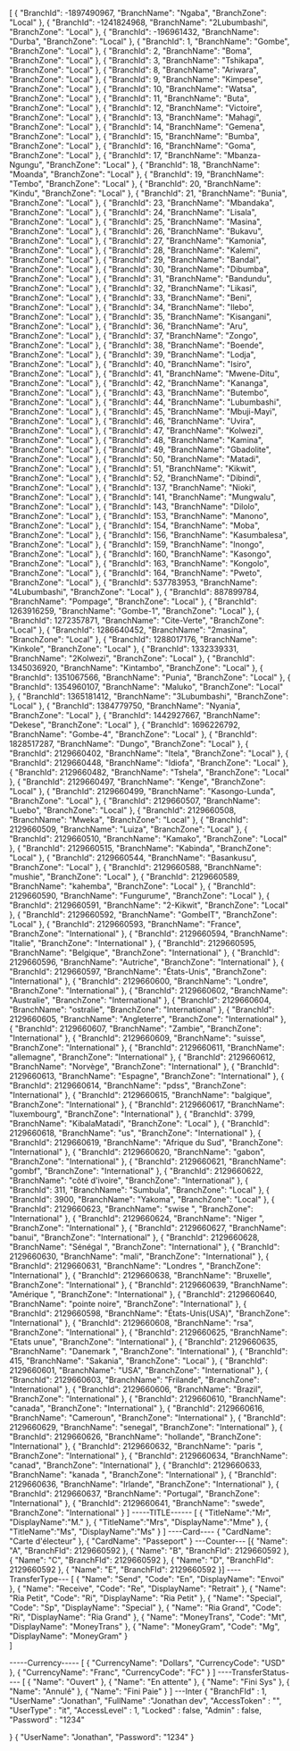 [
  {
      "BranchId": -1897490967,
      "BranchName": "Ngaba",
      "BranchZone": "Local"
    },
    {
      "BranchId": -1241824968,
      "BranchName": "2Lubumbashi",
      "BranchZone": "Local"
    },
    {
      "BranchId": -196961432,
      "BranchName": "Durba",
      "BranchZone": "Local"
    },
    {
      "BranchId": 1,
      "BranchName": "Gombe",
      "BranchZone": "Local"
    },
    {
      "BranchId": 2,
      "BranchName": "Boma",
      "BranchZone": "Local"
    },
    {
      "BranchId": 3,
      "BranchName": "Tshikapa",
      "BranchZone": "Local"
    },
    {
      "BranchId": 8,
      "BranchName": "Ariwara",
      "BranchZone": "Local"
    },
    {
      "BranchId": 9,
      "BranchName": "Kimpese",
      "BranchZone": "Local"
    },
    {
      "BranchId": 10,
      "BranchName": "Watsa",
      "BranchZone": "Local"
    },
    {
      "BranchId": 11,
      "BranchName": "Buta",
      "BranchZone": "Local"
    },
    {
      "BranchId": 12,
      "BranchName": "Victoire",
      "BranchZone": "Local"
    },
    {
      "BranchId": 13,
      "BranchName": "Mahagi",
      "BranchZone": "Local"
    },
    {
      "BranchId": 14,
      "BranchName": "Gemena",
      "BranchZone": "Local"
    },
    {
      "BranchId": 15,
      "BranchName": "Bumba",
      "BranchZone": "Local"
    },
    {
      "BranchId": 16,
      "BranchName": "Goma",
      "BranchZone": "Local"
    },
    {
      "BranchId": 17,
      "BranchName": "Mbanza-Ngungu",
      "BranchZone": "Local"
    },
    {
      "BranchId": 18,
      "BranchName": "Moanda",
      "BranchZone": "Local"
    },
    {
      "BranchId": 19,
      "BranchName": "Tembo",
      "BranchZone": "Local"
    },
    {
      "BranchId": 20,
      "BranchName": "Kindu",
      "BranchZone": "Local"
    },
    {
      "BranchId": 21,
      "BranchName": "Bunia",
      "BranchZone": "Local"
    },
    {
      "BranchId": 23,
      "BranchName": "Mbandaka",
      "BranchZone": "Local"
    },
    {
      "BranchId": 24,
      "BranchName": "Lisala",
      "BranchZone": "Local"
    },
    {
      "BranchId": 25,
      "BranchName": "Masina",
      "BranchZone": "Local"
    },
    {
      "BranchId": 26,
      "BranchName": "Bukavu",
      "BranchZone": "Local"
    },
    {
      "BranchId": 27,
      "BranchName": "Kamonia",
      "BranchZone": "Local"
    },
    {
      "BranchId": 28,
      "BranchName": "Kalemi",
      "BranchZone": "Local"
    },
    {
      "BranchId": 29,
      "BranchName": "Bandal",
      "BranchZone": "Local"
    },
    {
      "BranchId": 30,
      "BranchName": "Dibumba",
      "BranchZone": "Local"
    },
    {
      "BranchId": 31,
      "BranchName": "Bandundu",
      "BranchZone": "Local"
    },
    {
      "BranchId": 32,
      "BranchName": "Likasi",
      "BranchZone": "Local"
    },
    {
      "BranchId": 33,
      "BranchName": "Beni",
      "BranchZone": "Local"
    },
    {
      "BranchId": 34,
      "BranchName": "Ilebo",
      "BranchZone": "Local"
    },
    {
      "BranchId": 35,
      "BranchName": "Kisangani",
      "BranchZone": "Local"
    },
    {
      "BranchId": 36,
      "BranchName": "Aru",
      "BranchZone": "Local"
    },
    {
      "BranchId": 37,
      "BranchName": "Zongo",
      "BranchZone": "Local"
    },
    {
      "BranchId": 38,
      "BranchName": "Boende",
      "BranchZone": "Local"
    },
    {
      "BranchId": 39,
      "BranchName": "Lodja",
      "BranchZone": "Local"
    },
    {
      "BranchId": 40,
      "BranchName": "Isiro",
      "BranchZone": "Local"
    },
    {
      "BranchId": 41,
      "BranchName": "Mwene-Ditu",
      "BranchZone": "Local"
    },
    {
      "BranchId": 42,
      "BranchName": "Kananga",
      "BranchZone": "Local"
    },
    {
      "BranchId": 43,
      "BranchName": "Butembo",
      "BranchZone": "Local"
    },
    {
      "BranchId": 44,
      "BranchName": "Lubumbashi",
      "BranchZone": "Local"
    },
    {
      "BranchId": 45,
      "BranchName": "Mbuji-Mayi",
      "BranchZone": "Local"
    },
    {
      "BranchId": 46,
      "BranchName": "Uvira",
      "BranchZone": "Local"
    },
    {
      "BranchId": 47,
      "BranchName": "Kolwezi",
      "BranchZone": "Local"
    },
    {
      "BranchId": 48,
      "BranchName": "Kamina",
      "BranchZone": "Local"
    },
    {
      "BranchId": 49,
      "BranchName": "Gbadolite",
      "BranchZone": "Local"
    },
    {
      "BranchId": 50,
      "BranchName": "Matadi",
      "BranchZone": "Local"
    },
    {
      "BranchId": 51,
      "BranchName": "Kikwit",
      "BranchZone": "Local"
    },
    {
      "BranchId": 52,
      "BranchName": "Dibindi",
      "BranchZone": "Local"
    },
    {
      "BranchId": 137,
      "BranchName": "Nioki",
      "BranchZone": "Local"
    },
    {
      "BranchId": 141,
      "BranchName": "Mungwalu",
      "BranchZone": "Local"
    },
    {
      "BranchId": 143,
      "BranchName": "Dilolo",
      "BranchZone": "Local"
    },
    {
      "BranchId": 153,
      "BranchName": "Manono",
      "BranchZone": "Local"
    },
    {
      "BranchId": 154,
      "BranchName": "Moba",
      "BranchZone": "Local"
    },
    {
      "BranchId": 156,
      "BranchName": "Kasumbalesa",
      "BranchZone": "Local"
    },
    {
      "BranchId": 159,
      "BranchName": "Inongo",
      "BranchZone": "Local"
    },
    {
      "BranchId": 160,
      "BranchName": "Kasongo",
      "BranchZone": "Local"
    },
    {
      "BranchId": 163,
      "BranchName": "Kongolo",
      "BranchZone": "Local"
    },
    {
      "BranchId": 164,
      "BranchName": "Pweto",
      "BranchZone": "Local"
    },
    {
      "BranchId": 537783953,
      "BranchName": "4Lubumbashi",
      "BranchZone": "Local"
    },
    {
      "BranchId": 887899784,
      "BranchName": "Pompage",
      "BranchZone": "Local"
    },
    {
      "BranchId": 1263916259,
      "BranchName": "Gombe-1",
      "BranchZone": "Local"
    },
    {
      "BranchId": 1272357871,
      "BranchName": "Cite-Verte",
      "BranchZone": "Local"
    },
    {
      "BranchId": 1286640452,
      "BranchName": "2masina",
      "BranchZone": "Local"
    },
    {
      "BranchId": 1288017176,
      "BranchName": "Kinkole",
      "BranchZone": "Local"
    },
    {
      "BranchId": 1332339331,
      "BranchName": "2Kolwezi",
      "BranchZone": "Local"
    },
    {
      "BranchId": 1345036920,
      "BranchName": "Kintambo",
      "BranchZone": "Local"
    },
    {
      "BranchId": 1351067566,
      "BranchName": "Punia",
      "BranchZone": "Local"
    },
    {
      "BranchId": 1354960107,
      "BranchName": "Maluko",
      "BranchZone": "Local"
    },
    {
      "BranchId": 1365181412,
      "BranchName": "3Lubumbashi",
      "BranchZone": "Local"
    },
    {
      "BranchId": 1384779750,
      "BranchName": "Nyania",
      "BranchZone": "Local"
    },
    {
      "BranchId": 1442927667,
      "BranchName": "Dekese",
      "BranchZone": "Local"
    },
    {
      "BranchId": 1696226792,
      "BranchName": "Gombe-4",
      "BranchZone": "Local"
    },
    {
      "BranchId": 1828517287,
      "BranchName": "Dungo",
      "BranchZone": "Local"
    },
    {
      "BranchId": 2129660402,
      "BranchName": "Itela",
      "BranchZone": "Local"
    },
    {
      "BranchId": 2129660448,
      "BranchName": "Idiofa",
      "BranchZone": "Local"
    },
    {
      "BranchId": 2129660482,
      "BranchName": "Tshela",
      "BranchZone": "Local"
    },
    {
      "BranchId": 2129660497,
      "BranchName": "Kenge",
      "BranchZone": "Local"
    },
    {
      "BranchId": 2129660499,
      "BranchName": "Kasongo-Lunda",
      "BranchZone": "Local"
    },
    {
      "BranchId": 2129660507,
      "BranchName": "Luebo",
      "BranchZone": "Local"
    },
    {
      "BranchId": 2129660508,
      "BranchName": "Mweka",
      "BranchZone": "Local"
    },
    {
      "BranchId": 2129660509,
      "BranchName": "Luiza",
      "BranchZone": "Local"
    },
    {
      "BranchId": 2129660510,
      "BranchName": "Kamako",
      "BranchZone": "Local"
    },
    {
      "BranchId": 2129660515,
      "BranchName": "Kabinda",
      "BranchZone": "Local"
    },
    {
      "BranchId": 2129660544,
      "BranchName": "Basankusu",
      "BranchZone": "Local"
    },
    {
      "BranchId": 2129660588,
      "BranchName": "mushie",
      "BranchZone": "Local"
    },
    {
      "BranchId": 2129660589,
      "BranchName": "kahemba",
      "BranchZone": "Local"
    },
    {
      "BranchId": 2129660590,
      "BranchName": "Fungurume",
      "BranchZone": "Local"
    },
    {
      "BranchId": 2129660591,
      "BranchName": "2-Kikwit",
      "BranchZone": "Local"
    },
    {
      "BranchId": 2129660592,
      "BranchName": "GombeIT",
      "BranchZone": "Local"
    },
    {
      "BranchId": 2129660593,
      "BranchName": "France",
      "BranchZone": "International"
    },
    {
      "BranchId": 2129660594,
      "BranchName": "Italie",
      "BranchZone": "International"
    },
    {
      "BranchId": 2129660595,
      "BranchName": "Belgique",
      "BranchZone": "International"
    },
    {
      "BranchId": 2129660596,
      "BranchName": "Autriche",
      "BranchZone": "International"
    },
    {
      "BranchId": 2129660597,
      "BranchName": "États-Unis",
      "BranchZone": "International"
    },
    {
      "BranchId": 2129660600,
      "BranchName": "Londre",
      "BranchZone": "International"
    },
    {
      "BranchId": 2129660602,
      "BranchName": "Australie",
      "BranchZone": "International"
    },
    {
      "BranchId": 2129660604,
      "BranchName": "ostralie",
      "BranchZone": "International"
    },
    {
      "BranchId": 2129660605,
      "BranchName": "Angleterre",
      "BranchZone": "International"
    },
    {
      "BranchId": 2129660607,
      "BranchName": "Zambie",
      "BranchZone": "International"
    },
    {
      "BranchId": 2129660609,
      "BranchName": "suisse",
      "BranchZone": "International"
    },
    {
      "BranchId": 2129660611,
      "BranchName": "allemagne",
      "BranchZone": "International"
    },
    {
      "BranchId": 2129660612,
      "BranchName": "Norvège",
      "BranchZone": "International"
    },
    {
      "BranchId": 2129660613,
      "BranchName": "Espagne",
      "BranchZone": "International"
    },
    {
      "BranchId": 2129660614,
      "BranchName": "pdss",
      "BranchZone": "International"
    },
    {
      "BranchId": 2129660615,
      "BranchName": "balgique",
      "BranchZone": "International"
    },
    {
      "BranchId": 2129660617,
      "BranchName": "luxembourg",
      "BranchZone": "International"
    },
    {
      "BranchId": 3799,
      "BranchName": "KibalaMatadi",
      "BranchZone": "Local"
    },
    {
      "BranchId": 2129660618,
      "BranchName": "us",
      "BranchZone": "International"
    },
    {
      "BranchId": 2129660619,
      "BranchName": "Afrique du Sud",
      "BranchZone": "International"
    },
    {
      "BranchId": 2129660620,
      "BranchName": "gabon",
      "BranchZone": "International"
    },
    {
      "BranchId": 2129660621,
      "BranchName": "gombf",
      "BranchZone": "International"
    },
    {
      "BranchId": 2129660622,
      "BranchName": "côté d'ivoire",
      "BranchZone": "International"
    },
    {
      "BranchId": 311,
      "BranchName": "Sumbula",
      "BranchZone": "Local"
    },
    {
      "BranchId": 3900,
      "BranchName": "Yakoma",
      "BranchZone": "Local"
    },
    {
      "BranchId": 2129660623,
      "BranchName": "swise ",
      "BranchZone": "International"
    },
    {
      "BranchId": 2129660624,
      "BranchName": "Niger ",
      "BranchZone": "International"
    },
    {
      "BranchId": 2129660627,
      "BranchName": "banui",
      "BranchZone": "International"
    },
    {
      "BranchId": 2129660628,
      "BranchName": "Sénégal ",
      "BranchZone": "International"
    },
    {
      "BranchId": 2129660630,
      "BranchName": "mali",
      "BranchZone": "International"
    },
    {
      "BranchId": 2129660631,
      "BranchName": "Londres ",
      "BranchZone": "International"
    },
    {
      "BranchId": 2129660638,
      "BranchName": "Bruxelle",
      "BranchZone": "International"
    },
    {
      "BranchId": 2129660639,
      "BranchName": "Amérique ",
      "BranchZone": "International"
    },
    {
      "BranchId": 2129660640,
      "BranchName": "pointe noire",
      "BranchZone": "International"
    },
    {
      "BranchId": 2129660598,
      "BranchName": "États-Unis(USA)",
      "BranchZone": "International"
    },
    {
      "BranchId": 2129660608,
      "BranchName": "rsa",
      "BranchZone": "International"
    },
    {
      "BranchId": 2129660625,
      "BranchName": "Etats unue",
      "BranchZone": "International"
    },
    {
      "BranchId": 2129660635,
      "BranchName": "Danemark ",
      "BranchZone": "International"
    },
    {
      "BranchId": 415,
      "BranchName": "Sakania",
      "BranchZone": "Local"
    },
    {
      "BranchId": 2129660601,
      "BranchName": "USA",
      "BranchZone": "International"
    },
    {
      "BranchId": 2129660603,
      "BranchName": "Frilande",
      "BranchZone": "International"
    },
    {
      "BranchId": 2129660606,
      "BranchName": "Brazil",
      "BranchZone": "International"
    },
    {
      "BranchId": 2129660610,
      "BranchName": "canada",
      "BranchZone": "International"
    },
    {
      "BranchId": 2129660616,
      "BranchName": "Cameroun",
      "BranchZone": "International"
    },
    {
      "BranchId": 2129660629,
      "BranchName": "senegal",
      "BranchZone": "International"
    },
    {
      "BranchId": 2129660626,
      "BranchName": "hollande",
      "BranchZone": "International"
    },
    {
      "BranchId": 2129660632,
      "BranchName": "paris ",
      "BranchZone": "International"
    },
    {
      "BranchId": 2129660634,
      "BranchName": "canad",
      "BranchZone": "International"
    },
    {
      "BranchId": 2129660633,
      "BranchName": "kanada ",
      "BranchZone": "International"
    },
    {
      "BranchId": 2129660636,
      "BranchName": "Irlande",
      "BranchZone": "International"
    },
    {
      "BranchId": 2129660637,
      "BranchName": "Portugal",
      "BranchZone": "International"
    },
    {
      "BranchId": 2129660641,
      "BranchName": "swede",
      "BranchZone": "International"
    }
]
-----TITLE------
[
{
  "TitleName":"Mr",
  "DisplayName":"M."
},
{
  "TitleName":"Mrs",
  "DisplayName":"Mme"
},
{
  "TitleName":"Ms",
  "DisplayName":"Ms"
}
]
----Card----
 {
    "CardName": "Carte d'électeur"
  },
  {
    "CardName": "Passeport"
  }
---Counter---
 [{
      "Name": "A",
      "BranchFId": 2129660592
    },
    {
      "Name": "B",
      "BranchFId": 2129660592
    },
    {
      "Name": "C",
      "BranchFId": 2129660592
    },
    {
      "Name": "D",
      "BranchFId": 2129660592
    },
    {
      "Name": "E",
      "BranchFId": 2129660592
    }]
----TransferType---
[
{
      "Name": "Send",
      "Code": "En",
      "DisplayName": "Envoi"
    },
    {
      "Name": "Receive",
      "Code": "Re",
      "DisplayName": "Retrait"
    },
    {
      "Name": "Ria Petit",
      "Code": "Ri",
      "DisplayName": "Ria Petit"
    },
    {
      "Name": "Special",
      "Code": "Sp",
      "DisplayName": "Special"
    },
    {
      "Name": "Ria Grand",
      "Code": "Ri",
      "DisplayName": "Ria Grand"
    },
    {
      "Name": "MoneyTrans",
      "Code": "Mt",
      "DisplayName": "MoneyTrans"
    },
    {
      "Name": "MoneyGram",
      "Code": "Mg",
      "DisplayName": "MoneyGram"
    }  
]

-----Currency-----
[
{
      "CurrencyName": "Dollars",
      "CurrencyCode": "USD"
    },
    {
      "CurrencyName": "Franc",
      "CurrencyCode": "FC"
    } 
]
----TransferStatus----
[
    {
      "Name": "Ouvert"
    },
    {
      "Name": "En attente"
    },
    {
      "Name": "Fini Sys"
    },
    {
      "Name": "Annulé"
    },
    {
      "Name": "Fini Paie"
    }
  ]
  ---Inter
  {
                "BranchFId"         : 1,
                "UserName"          :"Jonathan",
                "FullName"          :"Jonathan dev", 
                "AccessToken"       : "",
                "UserType"          : "it",
                "AccessLevel"       : 1,
                "Locked"            : false,
                "Admin"             : false,
                "Password"          : "1234"
  
}
{
  "UserName": "Jonathan",
  "Password": "1234"
}